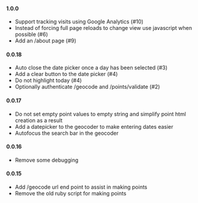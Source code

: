 #### 1.0.0
  * Support tracking visits using Google Analytics (#10)
  * Instead of forcing full page reloads to change view use javascript when possible (#6)
  * Add an /about page (#9)

#### 0.0.18
  * Auto close the date picker once a day has been selected (#3)
  * Add a clear button to the date picker (#4)
  * Do not highlight today (#4)
  * Optionally authenticate /geocode and /points/validate (#2)

#### 0.0.17
  * Do not set empty point values to empty string and simplify point html creation as a result
  * Add a datepicker to the geocoder to make entering dates easier
  * Autofocus the search bar in the geocoder

#### 0.0.16
  * Remove some debugging

#### 0.0.15
  * Add /geocode url end point to assist in making points
  * Remove the old ruby script for making points

